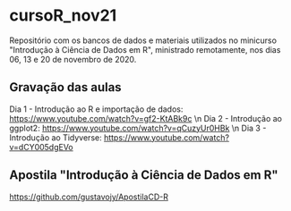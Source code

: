 # cursoR_nov21
Repositório com os bancos de dados e materiais utilizados no minicurso "Introdução à Ciência de Dados em R", ministrado remotamente, nos dias 06, 13 e 20 de novembro de 2020.

## Gravação das aulas
Dia 1 - Introdução ao R e importação de dados: https://www.youtube.com/watch?v=gf2-KtABk9c \n
Dia 2 - Introdução ao ggplot2: https://www.youtube.com/watch?v=qCuzyUr0HBk \n
Dia 3 - Introdução ao Tidyverse: https://www.youtube.com/watch?v=dCY005dgEVo

## Apostila "Introdução à Ciência de Dados em R"
https://github.com/gustavojy/ApostilaCD-R
